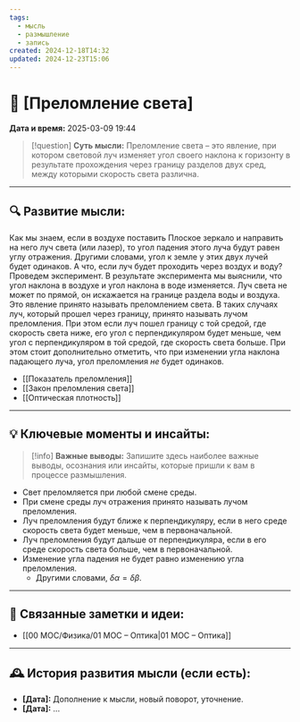 ```yaml
---
tags:
  - мысль
  - размышление
  - запись
created: 2024-12-18T14:32
updated: 2024-12-23T15:06
---
```


# 💭  [Преломление света]

**Дата и время:** 2025-03-09 19:44

> [!question] **Суть мысли:**
> Преломление света – это явление, при котором световой луч изменяет угол своего наклона к горизонту в результате прохождения через границу разделов двух сред, между которыми скорость света различна.

---

## 🔍 Развитие мысли:

Как мы знаем, если в воздухе поставить Плоское зеркало и направить на него луч света (или лазер), то угол падения этого луча будут равен углу отражения. Другими словами, угол к земле у этих двух лучей будет одинаков.
А что, если луч будет проходить через воздух и воду? Проведем эксперимент. В результате эксперимента мы выяснили, что угол наклона в воздухе и угол наклона в воде изменяется. Луч света не может по прямой, он искажается на границе раздела воды и воздуха. Это явление принято называть преломлением света. В таких случаях луч, который прошел через границу, принято называть лучом преломления. При этом если луч пошел границу с той средой, где скорость света ниже, его угол с перпендикуляром будет меньше, чем угол с перпендикуляром в той средой, где скорость света больше. 
При этом стоит дополнительно отметить, что при изменении угла наклона падающего луча, угол преломления *не* будет одинаков.

- [[Показатель преломления]]
- [[Закон преломления света]]
- [[Оптическая плотность]]

---

## 💡 Ключевые моменты и инсайты:

> [!info] **Важные выводы:**
> Запишите здесь наиболее важные выводы, осознания или инсайты, которые пришли к вам в процессе размышления.

- Свет преломляется при любой смене среды.
- При смене среды луч отражения принято называть лучом преломления. 
- Луч преломления будут ближе к перпендикуляру, если в него среде скорость света будет меньше, чем в первоначальной. 
- Луч преломления будут дальше от перпендикуляра, если в его среде скорость света больше, чем в первоначальной.
- Изменение угла падения не будет равно изменению угла преломления.
	- Другими словами, $\delta\alpha = \delta\beta$.

---

## 🔄 Связанные заметки и идеи:

- [[00 MOC/Физика/01 МОС – Оптика|01 МОС – Оптика]]

---

## 🕰️ История развития мысли (если есть):

* **[Дата]:**  Дополнение к мысли, новый поворот, уточнение.
* **[Дата]:**  ...